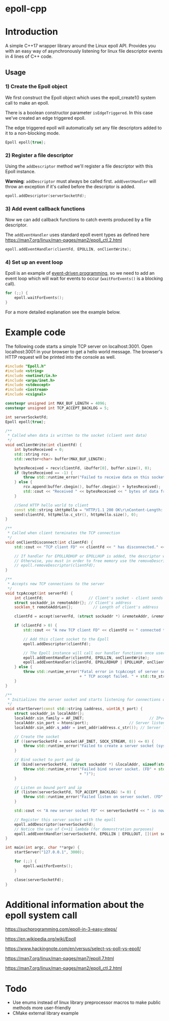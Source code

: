 # epoll-cpp

# Introduction

A simple C++17 wrapper library around the Linux epoll API.
Provides you with an easy way of asynchronously listening for linux file descriptor events in 4 lines of C++ code.

## Usage

### 1) Create the Epoll object

We first construct the Epoll object which uses the epoll_create1() system call to make an epoll.

There is a boolean constructor parameter `isEdgeTriggered`. In this case we've created an edge triggered epoll.

The edge triggered epoll will automatically set any file descriptors added to it to a non-blocking mode.

```cpp
Epoll epoll{true};
```

### 2) Register a file descriptor
Using the `addDescriptor` method we'll register a file descriptor with this Epoll instance.

**Warning**: `addDescriptor` must always be called first. `addEventHandler` will throw an exception if it's called before the descriptor is added.

```cpp
epoll.addDescriptor(serverSocketFd);
```

### 3) Add event callback functions

Now we can add callback functions to catch events produced by a file descriptor.

The `addEventHandler` uses standard epoll event types as defined here https://man7.org/linux/man-pages/man2/epoll_ctl.2.html

```cpp
epoll.addEventHandler(clientFd, EPOLLIN, onClientWrite);
```

### 4) Set up an event loop

Epoll is an example of [event-driven programming](https://en.wikipedia.org/wiki/Event-driven_programming), so we need to add an event loop which will wait for events to occur (`waitForEvents()` is a blocking call).

```cpp
for (;;) {
    epoll.waitForEvents(); 
}
```

For a more detailed explanation see the example below. 

# Example code

The following code starts a simple TCP server on localhost:3001. Open localhost:3001 in your browser to get a hello world message. The browser's HTTP request will be printed into the console as well.

```cpp
#include "Epoll.h"
#include <string>
#include <netinet/in.h>
#include <arpa/inet.h>
#include <stdexcept>
#include <iostream>
#include <csignal>

constexpr unsigned int MAX_BUF_LENGTH = 4096;
constexpr unsigned int TCP_ACCEPT_BACKLOG = 5;

int serverSocketFd;
Epoll epoll{true};

/**
 * Called when data is written to the socket (client sent data)
 */
void onClientWrite(int clientFd) {
    int bytesReceived = 0;
    std::string rcv;
    std::vector<char> buffer(MAX_BUF_LENGTH);

    bytesReceived = recv(clientFd, &buffer[0], buffer.size(), 0);
    if (bytesReceived == -1) {
        throw std::runtime_error("Failed to receive data on this socket. (FD" + std::to_string(clientFd) + ")");
    } else {
        rcv.append(buffer.cbegin(), buffer.cbegin() + bytesReceived);
        std::cout << "Received " << bytesReceived << " bytes of data from FD" << clientFd << "\nMessage content: " << rcv << std::endl;
    }

    //Send HTTP hello world to client
    const std::string &httpHello = "HTTP/1.1 200 OK\r\nContent-Length: 20\r\nContent-Type: text/html\r\n\r\n<h1>Hello world</h1>";
    send(clientFd, httpHello.c_str(), httpHello.size(), 0);
}

/**
 * Called when client terminates the TCP connection
 */
void onClientDisconnect(int clientFd) {
    std::cout << "TCP client FD" << clientFd << " has disconnected." << std::endl;

    // If handler for EPOLLRDHUP or EPOLLHUP is added, the descriptor will be removed from the Epoll instance automatically.
    // Otherwise, you must in order to free memory use the removeDescriptor method like so:
    // epoll.removeDescriptor(clientFd);
}

/**
 * Accepts new TCP connections to the server
 */
void tcpAccept(int serverFd) {
    int clientFd;                    // Client's socket - client sends requests via this socket
    struct sockaddr_in remoteAddr{}; // Client's address
    socklen_t remoteAddrLen{};         // Length of client's address

    clientFd = accept(serverFd, (struct sockaddr *) &remoteAddr, &remoteAddrLen);

    if (clientFd > 0) {
        std::cout << "A new TCP client FD" << clientFd << " connected to server FD" << serverFd << std::endl;

        // Add this client socket to the Epoll
        epoll.addDescriptor(clientFd);

        // The Epoll instance will call our handler functions once user writes something to the socket or disconnects
        epoll.addEventHandler(clientFd, EPOLLIN, onClientWrite);
        epoll.addEventHandler(clientFd, EPOLLRDHUP | EPOLLHUP, onClientDisconnect);
    } else {
        throw std::runtime_error("Fatal error in tcpAccept of server socket FD" + std::to_string(serverFd)
                                 + " TCP accept failed. " + std::to_string(clientFd));
    }
}

/**
 * Initializes the server socket and starts listening for connections on provided port + ip
 */
void startServer(const std::string &address, uint16_t port) {
    struct sockaddr_in localAddr{};
    localAddr.sin_family = AF_INET;                             // IPv4
    localAddr.sin_port = htons(port);                  // Server listens on this port
    localAddr.sin_addr.s_addr = inet_addr(address.c_str()); // Server listens on this address

    // Create the socket
    if ((serverSocketFd = socket(AF_INET, SOCK_STREAM, 0)) <= 0) {
        throw std::runtime_error("Failed to create a server socket (system resource error?)");
    }

    // Bind socket to port and ip
    if (bind(serverSocketFd, (struct sockaddr *) &localAddr, sizeof(struct sockaddr_in)) != 0) {
        throw std::runtime_error("Failed bind server socket. (FD" + std::to_string(serverSocketFd) + ") (Port: " + std::to_string(port)
                                 + ")");
    }

    // Listen on bound port and ip
    if (listen(serverSocketFd, TCP_ACCEPT_BACKLOG) != 0) {
        throw std::runtime_error("Failed listen on server socket. (FD" + std::to_string(serverSocketFd) + ")");
    }

    std::cout << "A new server socket FD" << serverSocketFd << " is now listening on port " << port << std::endl;

    // Register this server socket with the epoll
    epoll.addDescriptor(serverSocketFd);
    // Notice the use of C++11 lambda (for demonstration purposes)
    epoll.addEventHandler(serverSocketFd, EPOLLIN | EPOLLOUT, [](int serverFd) { tcpAccept(serverFd); });
}

int main(int argc, char **argv) {
    startServer("127.0.0.1", 3000);

    for (;;) {
        epoll.waitForEvents();
    }

    close(serverSocketFd);
}
```

# Additional information about the epoll system call

https://suchprogramming.com/epoll-in-3-easy-steps/

https://en.wikipedia.org/wiki/Epoll

https://www.hackingnote.com/en/versus/select-vs-poll-vs-epoll/

https://man7.org/linux/man-pages/man7/epoll.7.html

https://man7.org/linux/man-pages/man2/epoll_ctl.2.html

# Todo

* Use enums instead of linux library preprocessor macros to make public methods more user-friendly
* CMake external library example
